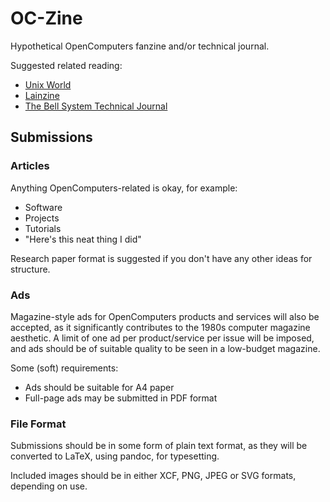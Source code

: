 # OC-Zine
Hypothetical OpenComputers fanzine and/or technical journal.

Suggested related reading:

 - [Unix World](https://archive.org/search.php?query=Unix%20World)
 - [Lainzine](https://lainzine.org/)
 - [The Bell System Technical Journal](https://archive.org/details/bstj-archives)

## Submissions
### Articles
Anything OpenComputers-related is okay, for example:

 - Software
 - Projects
 - Tutorials
 - "Here's this neat thing I did"

Research paper format is suggested if you don't have any other ideas for structure.

### Ads
Magazine-style ads for OpenComputers products and services will also be accepted, as it significantly contributes to the 1980s computer magazine aesthetic. A limit of one ad per product/service per issue will be imposed, and ads should be of suitable quality to be seen in a low-budget magazine.

Some (soft) requirements:

 - Ads should be suitable for A4 paper
 - Full-page ads may be submitted in PDF format

### File Format
Submissions should be in some form of plain text format, as they will be converted to LaTeX, using pandoc, for typesetting.

Included images should be in either XCF, PNG, JPEG or SVG formats, depending on use.
